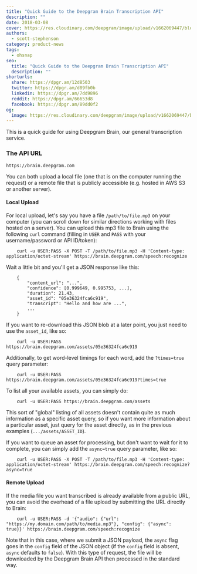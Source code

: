 ```yaml
---
title: "Quick Guide to the Deepgram Brain Transcription API"
description: ""
date: 2018-03-08
cover: https://res.cloudinary.com/deepgram/image/upload/v1662069447/blog/quick-guide-to-the-deepgram-transcription-api/placeholder-post-image%402x.jpg
authors:
  - scott-stephenson
category: product-news
tags:
  - ohsnap
seo:
  title: "Quick Guide to the Deepgram Brain Transcription API"
  description: ""
shorturls:
  share: https://dpgr.am/12d8503
  twitter: https://dpgr.am/d89fb0b
  linkedin: https://dpgr.am/7dd9896
  reddit: https://dpgr.am/66653d8
  facebook: https://dpgr.am/89dd0f2
og:
  image: https://res.cloudinary.com/deepgram/image/upload/v1662069447/blog/quick-guide-to-the-deepgram-transcription-api/placeholder-post-image%402x.jpg
---
```


This is a quick guide for using Deepgram Brain, our general transcription service.

### The API URL

    https://brain.deepgram.com  

You can both upload a local file (one that is on the computer running the request) or a remote file that is publicly accessible (e.g. hosted in AWS S3 or another server).

#### Local Upload

For local upload, let's say you have a file `/path/to/file.mp3` on your computer (you can scroll down for similar directions working with files hosted on a server). You can upload this mp3 file to Brain using the following `curl` command (filling in `USER` and `PASS` with your username/password or API ID/token):
```
    curl -u USER:PASS -X POST -T /path/to/file.mp3 -H 'Content-type: application/octet-stream' https://brain.deepgram.com/speech:recognize  
```
Wait a little bit and you'll get a JSON response like this:
```
    {
        "content_url": "...",
        "confidence": [0.999649, 0.995753, ...],
        "duration": 21.43,
        "asset_id": "05e36324fca6c919",
        "transcript": "Hello and how are ...",
        ...
    }
```
If you want to re-download this JSON blob at a later point, you just need to use the `asset_id`, like so:
```
    curl -u USER:PASS https://brain.deepgram.com/assets/05e36324fca6c919  
```
Additionally, to get word-level timings for each word, add the `?times=true` query parameter:
```
    curl -u USER:PASS https://brain.deepgram.com/assets/05e36324fca6c919?times=true  
```
To list all your available assets, you can simply do:
```
    curl -u USER:PASS https://brain.deepgram.com/assets  
```
This sort of "global" listing of all assets doesn't contain quite as much information as a specific asset query, so if you want more information about a particular asset, just query for the asset directly, as in the previous examples (`.../assets/ASSET_ID`).

If you want to queue an asset for processing, but don't want to wait for it to complete, you can simply add the `async=true` query parameter, like so:
```
    curl -u USER:PASS -X POST -T /path/to/file.mp3 -H 'Content-type: application/octet-stream' https://brain.deepgram.com/speech:recognize?async=true  
```
#### Remote Upload

If the media file you want transcribed is already available from a public URL, you can avoid the overhead of a file upload by submitting the URL directly to Brain:

```
    curl -u USER:PASS -d '{"audio": {"url": "https://my.domain.com/path/to/media.mp3"}, "config": {"async": true}}' https://brain.deepgram.com/speech:recognize  
```
Note that in this case, where we submit a JSON payload, the `async` flag goes in the `config` field of the JSON object (if the `config` field is absent, `async` defaults to `false`). With this type of request, the file will be downloaded by the Deepgram Brain API then processed in the standard way.
